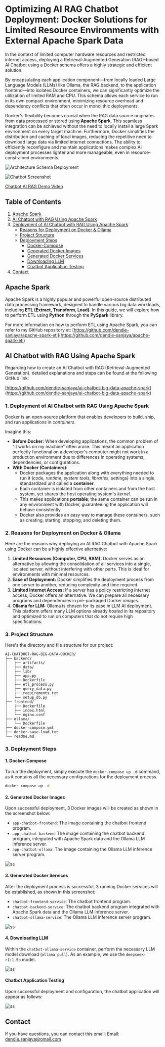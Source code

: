 
# Optimizing AI RAG Chatbot Deployment: Docker Solutions for Limited Resource Environments with External Apache Spark Data

In the context of limited computer hardware resources and restricted internet access, deploying a Retrieval-Augmented Generation (RAG)-based AI Chatbot using a Docker schema offers a highly strategic and efficient solution.

By encapsulating each application component—from locally loaded Large Language Models (LLMs) like Ollama, the RAG backend, to the application frontend—into isolated Docker containers, we can significantly optimize the utilization of limited RAM and CPU. This schema allows each service to run in its own compact environment, minimizing resource overhead and dependency conflicts that often occur in monolithic deployments.

Docker's flexibility becomes crucial when the RAG data source originates from data processed or stored using **Apache Spark**. This seamless integration can be achieved without the need to locally install a large Spark environment on every target machine. Furthermore, Docker simplifies the distribution and caching of local images, reducing the repetitive need to download large data via limited internet connections. The ability to efficiently reconfigure and maintain applications makes complex AI deployment processes lighter and more manageable, even in resource-constrained environments.


![Architecture Schema Deployment](./ss/skema.jpg)

![Chatbot Screenshot](./ss/ss-chatbot.jpg)

[Chatbot AI RAG Demo Video](./ss/video-demo.mp4)


## Table of Contents

1.  [Apache Spark](https://github.com/dendie-sanjaya/ai-chatboot-rag-big-data-docker#apache-spark)
2.  [AI Chatbot with RAG Using Apache Spark](https://github.com/dendie-sanjaya/ai-chatboot-rag-big-data-docker#ai-chatbot-with-rag-using-apache-spark)
3.  [Deployment of AI Chatbot with RAG Using Apache Spark](https://github.com/dendie-sanjaya/ai-chatboot-rag-big-data-docker#deployment-of-ai-chatbot-with-rag-using-apache-spark)
      * [Reasons for Deployment on Docker & Ollama](https://github.com/dendie-sanjaya/ai-chatboot-rag-big-data-docker#1-reasons-for-deployment-on-docker--ollama)
      * [Project Structure](https://github.com/dendie-sanjaya/ai-chatboot-rag-big-data-docker#2-project-structure)
      * [Deployment Steps](https://github.com/dendie-sanjaya/ai-chatboot-rag-big-data-docker#3-deployment-steps)
          * [Docker-Compose](https://github.com/dendie-sanjaya/ai-chatboot-rag-big-data-docker#1-docker-compose)
          * [Generated Docker Images](https://github.com/dendie-sanjaya/ai-chatboot-rag-big-data-docker#2-generated-docker-images)
          * [Generated Docker Services](https://github.com/dendie-sanjaya/ai-chatboot-rag-big-data-docker#3-generated-docker-services)
          * [Downloading LLM](https://github.com/dendie-sanjaya/ai-chatboot-rag-big-data-docker#4-downloading-llm)
          * [Chatbot Application Testing](https://github.com/dendie-sanjaya/ai-chatboot-rag-big-data-docker#5-chatbot-application-testing)
4.  [Contact](https://github.com/dendie-sanjaya/ai-chatboot-rag-big-data-docker#4-contact)



## Apache Spark

Apache Spark is a highly popular and powerful open-source distributed data processing framework, designed to handle various big data workloads, including **ETL (Extract, Transform, Load)**. In this guide, we will explore how to perform ETL using **Python** through the **PySpark** library.

For more information on how to perform ETL using Apache Spark, you can refer to my GitHub repository at: [https://github.com/dendie-sanjaya/apache-spark-etl](https://github.com/dendie-sanjaya/apache-spark-etl)



## AI Chatbot with RAG Using Apache Spark

Regarding how to create an AI Chatbot with RAG (Retrieval-Augmented Generation), detailed explanations and steps can be found at the following GitHub link:

[https://github.com/dendie-sanjaya/ai-chatbot-big-data-apache-spark](https://github.com/dendie-sanjaya/ai-chatbot-big-data-apache-spark)



### 1. Deployment of AI Chatbot with RAG Using Apache Spark

Docker is an open-source platform that enables developers to build, ship, and run applications in *containers*.

Imagine this:

  * **Before Docker:** When developing applications, the common problem of "it works on my machine" often arose. This meant an application perfectly functional on a developer's computer might not work in a production environment due to differences in operating systems, dependencies, or configurations.
  * **With Docker (Containers):**
      * Docker packages the application along with everything needed to run it (code, *runtime*, *system tools*, *libraries*, settings) into a single, standardized unit called a **container**.
      * Each container is isolated from other containers and from the host system, yet shares the host operating system's *kernel*.
      * This makes applications **portable**; the same container can be run in any environment with Docker, guaranteeing the application will behave consistently.
      * Docker also provides an easy way to manage these containers, such as creating, starting, stopping, and deleting them.



### 2. Reasons for Deployment on Docker & Ollama

Here are the reasons why deploying an AI RAG Chatbot with Apache Spark using Docker can be a highly effective alternative:

1.  **Limited Resources (Computer, CPU, RAM):** Docker serves as an alternative by allowing the consolidation of all services into a single, isolated server, without interfering with other parts. This is ideal for environments with minimal resources.
2.  **Ease of Deployment:** Docker simplifies the deployment process from one server to another, reducing complexity and time required.
3.  **Limited Internet Access:** If a server has a policy restricting internet access, Docker offers an alternative. We can prepare all necessary programs and dependencies in pre-packaged Docker *images*.
4.  **Ollama for LLM:** Ollama is chosen for its ease in LLM AI deployment. This platform offers many LLM options already *hosted* in its repository and optimized to run on computers that do not require high specifications.



### 3. Project Structure

Here's the directory and file structure for our project:

```
AI-CHATBOOT-RAG-BIG-DATA-DOCKER/
├── backend/
│   ├── artifacts/
│   ├── data/
│   ├── lib/
│   ├── app.py
│   ├── Dockerfile
│   ├── etl_process.py
│   ├── query_data.py
│   ├── requirements.txt
│   └── setup_db.py
├── frontend/
│   ├── Dockerfile
│   ├── index.html
│   └── nginx.conf
├── ollama/
│   └── Dockerfile
├── docker-compose.yml
├── docker-save-load.txt
└── readme.md
```



### 3. Deployment Steps

#### 1. Docker-Compose

To run the deployment, simply execute the `docker-compose up -d` command, as it contains all the necessary configurations for the deployment process.

```bash
docker-compose up -d
```


#### 2. Generated Docker Images

Upon successful deployment, 3 Docker images will be created as shown in the screenshot below:

  * `app-chatbot-frontend`: The image containing the chatbot frontend program.
  * `app-chatbot-backend`: The image containing the chatbot backend program, integrated with Apache Spark data and the Ollama LLM inference server.
  * `app-chatbot-ollama`: The image containing the Ollama LLM inference server program.

![ss](./ss/docker-2.jpg)


#### 3. Generated Docker Services

After the deployment process is successful, 3 running Docker services will be established, as shown in this screenshot:

  * `chatbot-frontend-service`: The chatbot frontend program.
  * `chatbot-backend-service`: The chatbot backend program integrated with Apache Spark data and the Ollama LLM inference server.
  * `chatbot-ollama-service`: The Ollama LLM inference server program.

![ss](./ss/docker-4-2.jpg)


#### 4. Downloading LLM

Within the `chatbot-ollama-service` container, perform the necessary LLM model download (`ollama pull`). As an example, we use the `deepseek-r1:1.5b` model.

![ss](./ss/docker-5-1.jpg)



#### Chatbot Application Testing

Upon successful deployment and configuration, the chatbot application will appear as follows:

![ss](./ss/ss-chatbot.jpg)




## Contact

If you have questions, you can contact this email:
Email: dendie.sanjaya@gmail.com